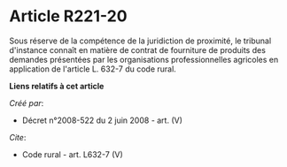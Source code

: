# Article R221-20

Sous réserve de la compétence de la juridiction de proximité, le tribunal d'instance connaît en matière de contrat de
fourniture de produits des demandes présentées par les organisations professionnelles agricoles en application de l'article
L. 632-7 du code rural.

**Liens relatifs à cet article**

_Créé par_:

  - Décret n°2008-522 du 2 juin 2008 - art. (V)

_Cite_:

  - Code rural - art. L632-7 (V)
